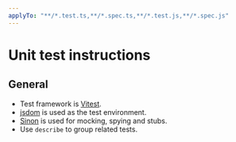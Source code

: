 ```yaml
---
applyTo: "**/*.test.ts,**/*.spec.ts,**/*.test.js,**/*.spec.js"
---
```


# Unit test instructions

## General

- Test framework is [Vitest](https://vitest.dev/).
- [jsdom](https://github.com/jsdom/jsdom) is used as the test environment.
- [Sinon](https://github.com/sinonjs/sinon) is used for mocking, spying and stubs.
- Use `describe` to group related tests.

